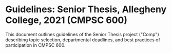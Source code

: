 # Guidelines: Senior Thesis, Allegheny College, 2021 (CMPSC 600)

This document outlines guidelines of the Senior Thesis project ("Comp") describing topic selection, departmental deadlines, and best practices of participation in CMPSC 600.

